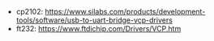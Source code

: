 * cp2102: https://www.silabs.com/products/development-tools/software/usb-to-uart-bridge-vcp-drivers
* ft232: https://www.ftdichip.com/Drivers/VCP.htm
